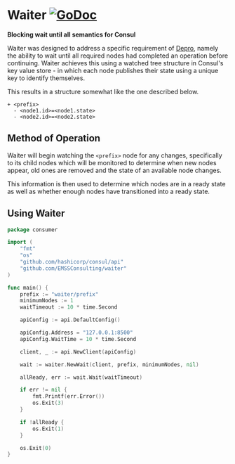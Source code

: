 # Waiter [![GoDoc](https://godoc.org/github.com/EMSSConsulting/Waiter?status.png)](https://godoc.org/github.com/EMSSConsulting/Waiter)
**Blocking wait until all semantics for Consul**

Waiter was designed to address a specific requirement of
[Depro](https://github.com/EMSSConsulting/Depro), namely the ability to wait until
all required nodes had completed an operation before continuing. Waiter achieves
this using a watched tree structure in Consul's key value store - in which each
node publishes their state using a unique key to identify themselves.

This results in a structure somewhat like the one described below.

```
+ <prefix>
  - <node1.id>=<node1.state>
  - <node2.id>=<node2.state>
```

## Method of Operation
Waiter will begin watching the `<prefix>` node for any changes, specifically to
its child nodes which will be monitored to determine when new nodes appear, old
ones are removed and the state of an available node changes.

This information is then used to determine which nodes are in a ready state as
well as whether enough nodes have transitioned into a ready state.

## Using Waiter
```go
package consumer

import (
    "fmt"
    "os"
    "github.com/hashicorp/consul/api"
    "github.com/EMSSConsulting/waiter"
)

func main() {
    prefix := "waiter/prefix"
    minimumNodes := 1
    waitTimeout := 10 * time.Second

    apiConfig := api.DefaultConfig()

	apiConfig.Address = "127.0.0.1:8500"
	apiConfig.WaitTime = 10 * time.Second

	client, _ := api.NewClient(apiConfig)

    wait := waiter.NewWait(client, prefix, minimumNodes, nil)

    allReady, err := wait.Wait(waitTimeout)

    if err != nil {
        fmt.Printf(err.Error())
        os.Exit(3)
    }

    if !allReady {
        os.Exit(1)
    }

    os.Exit(0)
}
```
